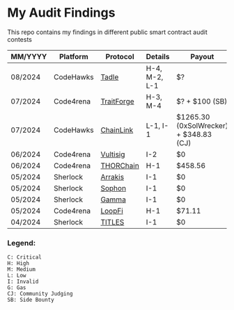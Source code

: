 # My Audit Findings

This repo contains my findings in different public smart contract audit contests

| MM/YYYY | Platform | Protocol | Details | Payout |
| --- | --- | --- | --- | --- |
| 08/2024 | CodeHawks | [Tadle](https://codehawks.cyfrin.io/c/2024-08-tadle) | H-4, M-2, L-1 | $? |
| 07/2024 | Code4rena | [TraitForge](https://code4rena.com/audits/2024-07-traitforge) | H-3, M-4 | $? + $100 (SB) |
| 07/2024 | CodeHawks | [ChainLink](https://codehawks.cyfrin.io/c/2024-07-CL-CCIP) | L-1, I-1 | $1265.30 (0xSolWrecker) + $348.83 (CJ) |
| 06/2024 | Code4rena | [Vultisig](https://code4rena.com/audits/2024-06-vultisig) | I-2 | $0 |
| 06/2024 | Code4rena | [THORChain](https://code4rena.com/audits/2024-06-thorchain) | H-1 | $458.56 |
| 05/2024 | Sherlock | [Arrakis](https://audits.sherlock.xyz/contests/195) | I-1 | $0 |
| 05/2024 | Sherlock | [Sophon](https://audits.sherlock.xyz/contests/376) | I-1 | $0 |
| 05/2024 | Sherlock | [Gamma](https://audits.sherlock.xyz/contests/330) | I-1 | $0 |
| 05/2024 | Code4rena | [LoopFi](https://code4rena.com/audits/2024-05-loopfi) | H-1 | $71.11 |
| 04/2024 | Sherlock | [TITLES](https://audits.sherlock.xyz/contests/326) | I-1 | $0 |


### Legend:
```
C: Critical
H: High
M: Medium
L: Low
I: Invalid
G: Gas
CJ: Community Judging
SB: Side Bounty
```
